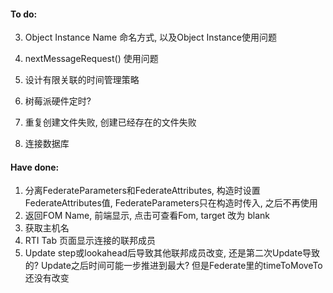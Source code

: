 #### To do:
3. Object Instance Name 命名方式, 以及Object Instance使用问题

4. nextMessageRequest() 使用问题

5. 设计有限关联的时间管理策略

6. 树莓派硬件定时?

7. 重复创建文件失败, 创建已经存在的文件失败

9. 连接数据库

#### Have done:
1. 分离FederateParameters和FederateAttributes, 构造时设置FederateAttributes值, FederateParameters只在构造时传入, 之后不再使用
2. 返回FOM Name, 前端显示, 点击可查看Fom, target 改为 blank
3. 获取主机名
4. RTI Tab 页面显示连接的联邦成员
5. Update step或lookahead后导致其他联邦成员改变, 还是第二次Update导致的?
  Update之后时间可能一步推进到最大? 但是Federate里的timeToMoveTo还没有改变